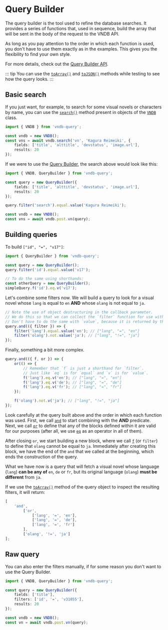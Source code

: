 # Query Builder

The query builder is the tool used to refine the database searches. It provides a series of functions that, used in sequence, build the array that will be sent in the body of the request to the VNDB API.

As long as you pay attention to the order in which each function is used, you don't have to use them exactly as in the examples. This gives you the flexibility to find your own style.

For more details, check out the [Query Builder API](https://tb.dev.br/vndb-query/api/classes/QueryBuilder.html).

::: tip
You can use the [`toArray()`](https://tb.dev.br/vndb-query/api/classes/QueryBuilder.html#toArray) and [`toJSON()`](https://tb.dev.br/vndb-query/api/classes/QueryBuilder.html#toJSON) methods while testing to see how the query looks.
:::

## Basic search

If you just want, for example, to search for some visual novels or characters by name, you can use the [`search()`](https://tb.dev.br/vndb-query/api/classes/VNDB.html#search) method present in objects of the [`VNDB`](https://tb.dev.br/vndb-query/api/classes/VNDB.html) class.

```ts
import { VNDB } from 'vndb-query';

const vndb = new VNDB();
const vns = await vndb.search('vn', 'Kagura Reimeiki', {
	fields: ['title', 'alttitle', 'devstatus', 'image.url'],
	results: 20
});
```

If we were to use the [Query Builder](https://tb.dev.br/vndb-query/api/classes/QueryBuilder.html), the search above would look like this:

```ts
import { VNDB, QueryBuilder } from 'vndb-query';

const query = new QueryBuilder({
	fields: ['title', 'alttitle', 'devstatus', 'image.url'],
	results: 20
});

query.filter('search').equal.value('Kagura Reimeiki');

const vndb = new VNDB();
const vns = await vndb.post.vn(query);
```

## Building queries

To build `["id", "=", "v17"]`:

```ts
import { QueryBuilder } from 'vndb-query';

const query = new QueryBuilder();
query.filter('id').equal.value('v17');

// To do the same using shorthands:
const otherQuery = new QueryBuilder();
simpleQuery.f('id').eq.v('v17');
```

Let's combine some filters now. We will build a query to look for a visual novel whose `lang` is equal to `en` **AND** whose `olang` is not equal to `ja`.

```ts
// Note the use of object destructuring in the callback parameter.
// We do this so that we can collect the `filter` function for use within `and`.
// Don't have to do the same with `value`, because it is returned by the `equal` operator.
query.and(({ filter }) => {
	filter('lang').equal.value('en'); // ["lang", "=", "en"]
	filter('olang').not.value('ja'); // ["lang", "!=", "ja"]
});
```

Finally, something a bit more complex.

```ts
query.and(({ f, or }) => {
	or(() => {
		// Remember that `f` is just a shorthand for `filter`.
		// Just like `eq` is for `equal` and `v` is for `value`.
		f('lang').eq.v('en'); // ["lang", "=", "en"]
		f('lang').eq.v('de'); // ["lang", "=", "de"]
		f('lang').eq.v('fr'); // ["lang", "=", "fr"]
	});

	f('olang').not.v('ja'); // ["lang", "!=", "ja"]
});
```

Look carefully at the query built above and the order in which each function was used. First, we call [`and`](https://tb.dev.br/vndb-query/api/classes/QueryBuilder.html#and) to start combining with the **AND** predicate. Next, we call [`or`](https://tb.dev.br/vndb-query/api/classes/QueryBuilder.html#or) to define that any of the blocks defined within it are valid for our purposes (after all, we use [`eq`](https://tb.dev.br/vndb-query/api/classes/QueryBuilderOperator.html#eq) as an operator in all of them).

After closing `or`, we start building a new block, where we call [`f`](https://tb.dev.br/vndb-query/api/classes/QueryBuilder.html#f) (or `filter`) to define that `olang` cannot be equal to `ja`. Immediately after creating this block, we have the end of the `and` that we called at the beginning, which ends the construction of the query.

What we have now is a query that will fetch a visual novel whose language (`lang`) **can be any of** `en`, `de` or `fr`, but its original language (`olang`) **must be different** from `ja`.

If we use the [`toArray()`](https://tb.dev.br/vndb-query/api/classes/QueryBuilder.html#toArray) method of the query object to inspect the resulting filters, it will return:

<!-- prettier-ignore-start -->
```js
[
	'and',
        ['or',
            ['lang', '=', 'en'],
            ['lang', '=', 'de'],
            ['lang', '=', 'fr']
        ],
        ['olang', '!=', 'ja']
];
```
<!-- prettier-ignore-end -->

## Raw query

You can also enter the filters manually, if for some reason you don't want to use the Query Builder.

```ts
import { VNDB, QueryBuilder } from 'vndb-query';

const query = new QueryBuilder({
	fields: ['title'],
	filters: ['id', '=', 'v31055'],
	results: 20
});

const vndb = new VNDB();
const vn = await vndb.post.vn(query);
```
